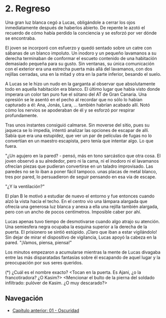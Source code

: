 # 2. Regreso

Una gran luz blanca cegó a Lucas, obligándole a cerrar los ojos inmediatamente después de haberlos abierto. De repente le azotó el recuerdo de cómo había perdido la conciencia y se esforzó por ver dónde se encontraba.

El joven se incorporó con esfuerzo y quedó sentado sobre un catre con sábanas de un blanco impoluto. Un inodoro y un pequeño lavamanos a su derecha terminaban de conformar el escueto contenido de una habitación demasiado pequeña para su gusto. Sin ventanas, su única comunicación con el exterior era una estrecha puerta más allá del lavamanos, con dos rejillas cerradas, una en la mitad y otra en la parte inferior, besando el suelo.

A Lucas se le hizo un nudo en la garganta al observar que absolutamente todo en aquella habitación era blanco. El último lugar que había visto donde imperara un color tan puro fue el sótano del AT de Gran Canaria. Una opresión se le asentó en el pecho al recordar que no sólo lo habían capturado a él: Ana, Jonás, Lara, ... también habrían acabado allí. Notó cómo los nervios se apoderaban de él y se esforzó por respirar profundamente.

Tras unos instantes consiguió calmarse. Sin moverse del sitio, pues su jaqueca se lo impedía, intentó analizar las opciones de escapar de allí. Sabía que era una estupidez, que ver un par de películas de fugas no lo convertían en un maestro escapista, pero tenía que intentar algo. Lo que fuera.

"¿Un agujero en la pared? - pensó, más en tono sarcástico que otra cosa. El joven observó a su alrededor, pero ni la cama, ni el inodoro ni el lavamanos ofrecían piezas que pudieran convertirse en un taladro improvisado. Las paredes no se lo iban a poner fácil tampoco. unas placas de metal blanco, tres por pared, lo persuadieron de seguir pensando en esa vía de escape.

"¿Y la ventilación?"

El plan B le motivó a estudiar de nuevo el entorno y fue entonces cuando alzó la vista hacia el techo. En el centro vio una lámpara alargada que ofrecía una generosa luz blanca y anexa a ella una rejilla también alargada, pero con un ancho de pocos centímetros. Imposible caber por ahí.

Lucas apenas tuvo tiempo de desmotivarse cuando algo atrajo su atención. Una semiesfera negra ocupaba la esquina superior a la derecha de la puerta. El prisionero se sintió estúpido. ¡Claro que iban a estar vigilándolo! Sin dejar de mirar el dispositivo de vigilancia, Lucas apoyó la cabeza en la pared. "¡Vamos, piensa, piensa!"

Los minutos empezaron a acumularse mientras la mente de Lucas divagaba entre las más disparatadas fantasías sobre él escapando de aquel lugar y la preocupación por sus seres queridos.


(*) ¿Cuál es el nombre exacto?
<Tocan en la puerta. Es Ajani, ¿o la francotiradora? ¿O Kasim?>
<Mencionar el bulto de la pierna del soldado infiltrado: pulóver de Kasim. ¿O muy descarado?>

## Navegación

- [Capítulo anterior: 01 - Oscuridad](c01_oscuridad.md)

